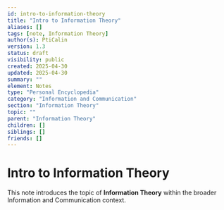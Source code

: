 ```yaml
---
id: intro-to-information-theory
title: "Intro to Information Theory"
aliases: []
tags: [note, Information Theory]
author(s): PtiCalin
version: 1.3
status: draft
visibility: public
created: 2025-04-30
updated: 2025-04-30
summary: ""
element: Notes
type: "Personal Encyclopedia"
category: "Information and Communication"
section: "Information Theory"
topic: ""
parent: "Information Theory"
children: []
siblings: []
friends: []
---
```

# Intro to Information Theory

This note introduces the topic of **Information Theory** within the broader Information and Communication context.
